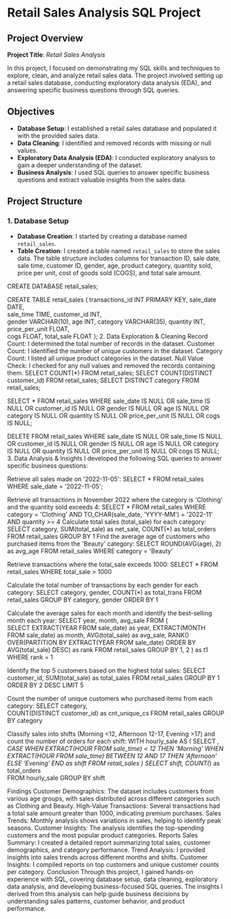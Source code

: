 # **Retail Sales Analysis SQL Project**

## **Project Overview**

**Project Title**: *Retail Sales Analysis*

In this project, I focused on demonstrating my SQL skills and techniques to explore, clean, and analyze retail sales data. The project involved setting up a retail sales database, conducting exploratory data analysis (EDA), and answering specific business questions through SQL queries.

## **Objectives**

- **Database Setup**: I established a retail sales database and populated it with the provided sales data.
- **Data Cleaning**: I identified and removed records with missing or null values.
- **Exploratory Data Analysis (EDA)**: I conducted exploratory analysis to gain a deeper understanding of the dataset.
- **Business Analysis**: I used SQL queries to answer specific business questions and extract valuable insights from the sales data.

## **Project Structure**

### **1. Database Setup**

- **Database Creation**: I started by creating a database named `retail_sales`.
- **Table Creation**: I created a table named `retail_sales` to store the sales data. The table structure includes columns for transaction ID, sale date, sale time, customer ID, gender, age, product category, quantity sold, price per unit, cost of goods sold (COGS), and total sale amount.

CREATE DATABASE retail_sales;

CREATE TABLE retail_sales
(
    transactions_id INT PRIMARY KEY,
    sale_date DATE,    
    sale_time TIME,
    customer_id INT,    
    gender VARCHAR(10),
    age INT,
    category VARCHAR(35),
    quantity INT,
    price_per_unit FLOAT,    
    cogs FLOAT,
    total_sale FLOAT
);
2. Data Exploration & Cleaning
Record Count: I determined the total number of records in the dataset.
Customer Count: I identified the number of unique customers in the dataset.
Category Count: I listed all unique product categories in the dataset.
Null Value Check: I checked for any null values and removed the records containing them.
SELECT COUNT(*) FROM retail_sales;
SELECT COUNT(DISTINCT customer_id) FROM retail_sales;
SELECT DISTINCT category FROM retail_sales;

SELECT * FROM retail_sales
WHERE 
    sale_date IS NULL OR sale_time IS NULL OR customer_id IS NULL OR 
    gender IS NULL OR age IS NULL OR category IS NULL OR 
    quantity IS NULL OR price_per_unit IS NULL OR cogs IS NULL;

DELETE FROM retail_sales
WHERE 
    sale_date IS NULL OR sale_time IS NULL OR customer_id IS NULL OR 
    gender IS NULL OR age IS NULL OR category IS NULL OR 
    quantity IS NULL OR price_per_unit IS NULL OR cogs IS NULL;
3. Data Analysis & Insights
I developed the following SQL queries to answer specific business questions:

Retrieve all sales made on '2022-11-05':
SELECT *
FROM retail_sales
WHERE sale_date = '2022-11-05';

Retrieve all transactions in November 2022 where the category is 'Clothing' and the quantity sold exceeds 4:
SELECT 
  *
FROM retail_sales
WHERE 
    category = 'Clothing'
    AND 
    TO_CHAR(sale_date, 'YYYY-MM') = '2022-11'
    AND
    quantity >= 4
Calculate total sales (total_sale) for each category:
SELECT 
    category,
    SUM(total_sale) as net_sale,
    COUNT(*) as total_orders
FROM retail_sales
GROUP BY 1
Find the average age of customers who purchased items from the 'Beauty' category:
SELECT
    ROUND(AVG(age), 2) as avg_age
FROM retail_sales
WHERE category = 'Beauty'

Retrieve transactions where the total_sale exceeds 1000:
SELECT * FROM retail_sales
WHERE total_sale > 1000

Calculate the total number of transactions by each gender for each category:
SELECT 
    category,
    gender,
    COUNT(*) as total_trans
FROM retail_sales
GROUP 
    BY 
    category,
    gender
ORDER BY 1

Calculate the average sales for each month and identify the best-selling month each year:
SELECT 
       year,
       month,
    avg_sale
FROM 
(    
SELECT 
    EXTRACT(YEAR FROM sale_date) as year,
    EXTRACT(MONTH FROM sale_date) as month,
    AVG(total_sale) as avg_sale,
    RANK() OVER(PARTITION BY EXTRACT(YEAR FROM sale_date) ORDER BY AVG(total_sale) DESC) as rank
FROM retail_sales
GROUP BY 1, 2
) as t1
WHERE rank = 1

Identify the top 5 customers based on the highest total sales:
SELECT 
    customer_id,
    SUM(total_sale) as total_sales
FROM retail_sales
GROUP BY 1
ORDER BY 2 DESC
LIMIT 5

Count the number of unique customers who purchased items from each category:
SELECT 
    category,    
    COUNT(DISTINCT customer_id) as cnt_unique_cs
FROM retail_sales
GROUP BY category

Classify sales into shifts (Morning <12, Afternoon 12-17, Evening >17) and count the number of orders for each shift:
WITH hourly_sale
AS
(
SELECT *,
    CASE
        WHEN EXTRACT(HOUR FROM sale_time) < 12 THEN 'Morning'
        WHEN EXTRACT(HOUR FROM sale_time) BETWEEN 12 AND 17 THEN 'Afternoon'
        ELSE 'Evening'
    END as shift
FROM retail_sales
)
SELECT 
    shift,
    COUNT(*) as total_orders    
FROM hourly_sale
GROUP BY shift

Findings
Customer Demographics: The dataset includes customers from various age groups, with sales distributed across different categories such as Clothing and Beauty.
High-Value Transactions: Several transactions had a total sale amount greater than 1000, indicating premium purchases.
Sales Trends: Monthly analysis shows variations in sales, helping to identify peak seasons.
Customer Insights: The analysis identifies the top-spending customers and the most popular product categories.
Reports
Sales Summary: I created a detailed report summarizing total sales, customer demographics, and category performance.
Trend Analysis: I provided insights into sales trends across different months and shifts.
Customer Insights: I compiled reports on top customers and unique customer counts per category.
Conclusion
Through this project, I gained hands-on experience with SQL, covering database setup, data cleaning, exploratory data analysis, and developing business-focused SQL queries. The insights I derived from this analysis can help guide business decisions by understanding sales patterns, customer behavior, and product performance.
